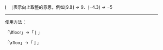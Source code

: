$\lfloor \quad \rfloor$表示向上取整的意思，例如$\lfloor 9.8 \rfloor \rightarrow 9$、$\lfloor -4.3 \rfloor \rightarrow -5$

- - -
使用方法：

「\\lfloor」$\rightarrow$「 $\lfloor$ 」

「\\rfloo」$\rightarrow$「 $\rfloor$ 」

